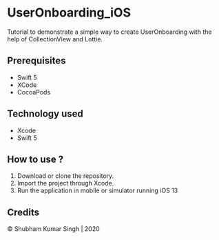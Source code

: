 # UserOnboarding_iOS
Tutorial to demonstrate a simple way to create UserOnboarding with the help of CollectionView and Lottie.



## Prerequisites
* Swift 5
* XCode
* CocoaPods


## Technology used
* Xcode
* Swift 5

## How to use ?
 1. Download or clone the repository.
 2. Import the project through Xcode.
 3. Run the application in mobile or simulator running iOS 13
 
## Credits
© Shubham Kumar Singh | 2020
